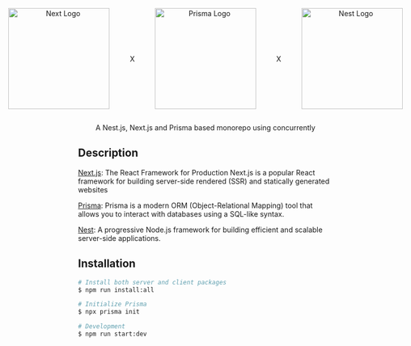 <p align="center" style="width: 100%; display: inline-flex; justify-content: center; align-items: center; gap: 40px;">
<a href="http://nextjs.com/" target="blank">
    <img src="https://cdn.jsdelivr.net/gh/devicons/devicon@latest/icons/nextjs/nextjs-original-wordmark.svg" width="200" alt="Next Logo" />
</a>
X
<a href="http://prisma.io/" target="blank">
    <img src="https://cdn.jsdelivr.net/gh/devicons/devicon@latest/icons/prisma/prisma-original-wordmark.svg" width="200" alt="Prisma Logo" />
</a>
X
<a href="http://nestjs.com/" target="blank">   
    <img src="https://cdn.jsdelivr.net/gh/devicons/devicon@latest/icons/nestjs/nestjs-original-wordmark.svg" width="200" alt="Nest Logo" />
</a>
</p>

<p align="center">A Nest.js, Next.js and Prisma based monorepo using concurrently</p>

## Description

[Next.js](https://nextjs.org): The React Framework for Production
Next.js is a popular React framework for building server-side rendered (SSR) and statically generated websites

[Prisma](https://prisma.io):
Prisma is a modern ORM (Object-Relational Mapping) tool that allows you to interact with
databases using a SQL-like syntax.

[Nest](https://nestjs.com): A progressive Node.js framework for building efficient and scalable server-side applications.

## Installation

```bash
# Install both server and client packages
$ npm run install:all

# Initialize Prisma
$ npx prisma init

# Development
$ npm run start:dev

```
